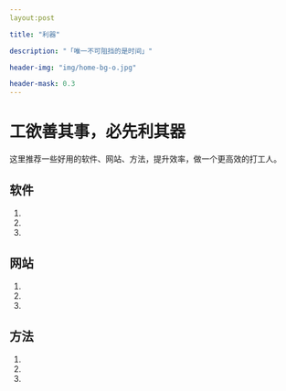 ```yaml
---
layout:post

title: "利器"

description: "「唯一不可阻挡的是时间」"

header-img: "img/home-bg-o.jpg"

header-mask: 0.3
---
```

# 工欲善其事，必先利其器

这里推荐一些好用的软件、网站、方法，提升效率，做一个更高效的打工人。

## 软件

1.

2. 

3. 

## 网站

1. 

2. 

3. 

## 方法

1. 

2. 

3.
